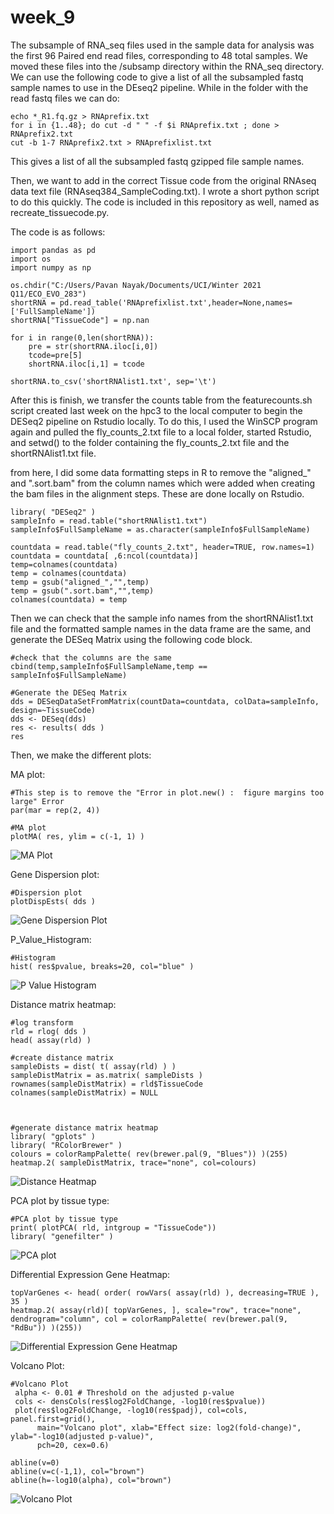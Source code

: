# week_9


The subsample of RNA_seq files used in the sample data for analysis was the first 96 Paired end read files, corresponding to 48 total samples. We moved these files into the /subsamp directory within the RNA_seq directory. We can use the following code to give a list of all the subsampled fastq sample names to use in the DEseq2 pipeline.
While in the folder with the read fastq files we can do:

```
echo *_R1.fq.gz > RNAprefix.txt
for i in {1..48}; do cut -d " " -f $i RNAprefix.txt ; done > RNAprefix2.txt
cut -b 1-7 RNAprefix2.txt > RNAprefixlist.txt
```

This gives a list of all the subsampled fastq gzipped file sample names.

Then, we want to add in the correct Tissue code from the original RNAseq data text file (RNAseq384_SampleCoding.txt). I wrote a short python script to do this quickly. The code is included in this repository as well, named as recreate_tissuecode.py.

The code is as follows:

```
import pandas as pd
import os
import numpy as np

os.chdir("C:/Users/Pavan Nayak/Documents/UCI/Winter 2021 Q11/ECO_EVO_283")
shortRNA = pd.read_table('RNAprefixlist.txt',header=None,names=['FullSampleName'])
shortRNA["TissueCode"] = np.nan

for i in range(0,len(shortRNA)):
    pre = str(shortRNA.iloc[i,0])
    tcode=pre[5]
    shortRNA.iloc[i,1] = tcode

shortRNA.to_csv('shortRNAlist1.txt', sep='\t')

```
After this is finish, we transfer the counts table from the featurecounts.sh script created last week on the hpc3 to the local computer to begin the DESeq2 pipeline on Rstudio locally. To do this, I used the WinSCP program again and pulled the fly_counts_2.txt file to a local folder, started Rstudio, and setwd() to the folder containing the fly_counts_2.txt file and the shortRNAlist1.txt file.


from here, I did some data formatting steps in R to remove the "aligned_" and ".sort.bam" from the column names which were added when creating the bam files in the alignment steps. These are done locally on Rstudio.


```
library( "DESeq2" )
sampleInfo = read.table("shortRNAlist1.txt")
sampleInfo$FullSampleName = as.character(sampleInfo$FullSampleName)

countdata = read.table("fly_counts_2.txt", header=TRUE, row.names=1)
countdata = countdata[ ,6:ncol(countdata)]
temp=colnames(countdata)
temp = colnames(countdata)
temp = gsub("aligned_","",temp)
temp = gsub(".sort.bam","",temp)
colnames(countdata) = temp

```

Then we can check that the sample info names from the shortRNAlist1.txt file and the formatted sample names in the data frame are the same, and generate the DESeq Matrix using the following code block.

```
#check that the columns are the same
cbind(temp,sampleInfo$FullSampleName,temp == sampleInfo$FullSampleName)

#Generate the DESeq Matrix
dds = DESeqDataSetFromMatrix(countData=countdata, colData=sampleInfo, design=~TissueCode)
dds <- DESeq(dds)
res <- results( dds )
res
```

Then, we make the different plots:

MA plot:

```
#This step is to remove the "Error in plot.new() :  figure margins too large" Error
par(mar = rep(2, 4))

#MA plot
plotMA( res, ylim = c(-1, 1) )
```

![MA Plot](/Figures/MAPlot.png)

Gene Dispersion plot:

```
#Dispersion plot
plotDispEsts( dds )
```
![Gene Dispersion Plot](/Figures/Dispersion_Plot.png)

P_Value_Histogram:

```
#Histogram
hist( res$pvalue, breaks=20, col="blue" )
```
![P Value Histogram](/Figures/p_value_histogram.png)

Distance matrix heatmap:

```
#log transform
rld = rlog( dds )
head( assay(rld) )

#create distance matrix
sampleDists = dist( t( assay(rld) ) )
sampleDistMatrix = as.matrix( sampleDists )
rownames(sampleDistMatrix) = rld$TissueCode
colnames(sampleDistMatrix) = NULL



#generate distance matrix heatmap
library( "gplots" )
library( "RColorBrewer" )
colours = colorRampPalette( rev(brewer.pal(9, "Blues")) )(255)
heatmap.2( sampleDistMatrix, trace="none", col=colours)
```
![Distance Heatmap](/Figures/distance_heatmap.png)

PCA plot by tissue type:

```
#PCA plot by tissue type
print( plotPCA( rld, intgroup = "TissueCode"))
library( "genefilter" )
```
![PCA plot](/Figures/PCA_plot.png)

Differential Expression Gene Heatmap:

```
topVarGenes <- head( order( rowVars( assay(rld) ), decreasing=TRUE ), 35 )
heatmap.2( assay(rld)[ topVarGenes, ], scale="row", trace="none", dendrogram="column", col = colorRampPalette( rev(brewer.pal(9, "RdBu")) )(255))
```

![Differential Expression Gene Heatmap](/Figures/DEG_heatmap.png)

Volcano Plot:

```
#Volcano Plot
 alpha <- 0.01 # Threshold on the adjusted p-value
 cols <- densCols(res$log2FoldChange, -log10(res$pvalue))
 plot(res$log2FoldChange, -log10(res$padj), col=cols, panel.first=grid(),
      main="Volcano plot", xlab="Effect size: log2(fold-change)", ylab="-log10(adjusted p-value)",
      pch=20, cex=0.6)
 
abline(v=0)
abline(v=c(-1,1), col="brown")
abline(h=-log10(alpha), col="brown")
```
![Volcano Plot](/Figures/Volcano_plot.png)

